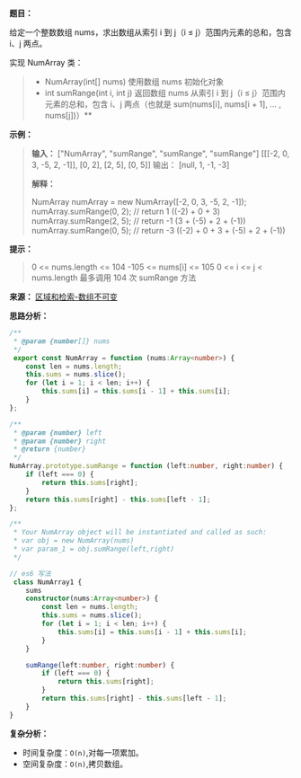 **题目：**

给定一个整数数组  nums，求出数组从索引 i 到 j（i ≤ j）范围内元素的总和，包含 i、j 两点。

实现 NumArray 类：

> - NumArray(int[] nums) 使用数组 nums 初始化对象
> - int sumRange(int i, int j) 返回数组 nums 从索引 i 到 j（i ≤ j）范围内元素的总和，包含 i、j 两点（也就是 sum(nums[i], nums[i + 1], ... , nums[j])）**

**示例：**

> **输入：**
> ["NumArray", "sumRange", "sumRange", "sumRange"]
> [[[-2, 0, 3, -5, 2, -1]], [0, 2], [2, 5], [0, 5]]
> 输出：
> [null, 1, -1, -3]
>
> **解释：**
>
> NumArray numArray = new NumArray([-2, 0, 3, -5, 2, -1]);
> numArray.sumRange(0, 2); // return 1 ((-2) + 0 + 3)
> numArray.sumRange(2, 5); // return -1 (3 + (-5) + 2 + (-1)) 
> numArray.sumRange(0, 5); // return -3 ((-2) + 0 + 3 + (-5) + 2 + (-1))

**提示：**

> 0 <= nums.length <= 104
> -105 <= nums[i] <= 105
> 0 <= i <= j < nums.length
> 最多调用 104 次 sumRange 方法

**来源：** [区域和检索-数组不可变](https://leetcode-cn.com/problems/range-sum-query-immutable)

**思路分析：**

```typescript
/**
 * @param {number[]} nums
 */
 export const NumArray = function (nums:Array<number>) {
    const len = nums.length;
    this.sums = nums.slice();
    for (let i = 1; i < len; i++) {
        this.sums[i] = this.sums[i - 1] + this.sums[i];
    }
};

/**
 * @param {number} left
 * @param {number} right
 * @return {number}
 */
NumArray.prototype.sumRange = function (left:number, right:number) {
    if (left === 0) {
        return this.sums[right];
    }
    return this.sums[right] - this.sums[left - 1];
};

/**
 * Your NumArray object will be instantiated and called as such:
 * var obj = new NumArray(nums)
 * var param_1 = obj.sumRange(left,right)
 */

// es6 写法
 class NumArray1 {
    sums
    constructor(nums:Array<number>) {
        const len = nums.length;
        this.sums = nums.slice();
        for (let i = 1; i < len; i++) {
            this.sums[i] = this.sums[i - 1] + this.sums[i];
        }
    }

    sumRange(left:number, right:number) {
        if (left === 0) {
            return this.sums[right];
        }
        return this.sums[right] - this.sums[left - 1];
    }
}

```

**复杂分析：**

- 时间复杂度：`O(n)`,对每一项累加。
- 空间复杂度：`O(n)`,拷贝数组。